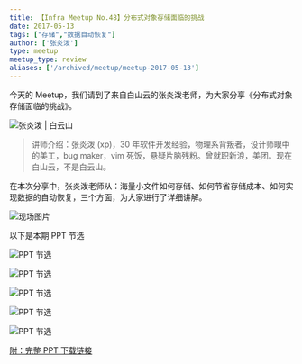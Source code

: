 ```yaml
---
title: 【Infra Meetup No.48】分布式对象存储面临的挑战
date: 2017-05-13
tags: ["存储","数据自动恢复"]
author: ['张炎泼']
type: meetup
meetup_type: review
aliases: ['/archived/meetup/meetup-2017-05-13']
---
```



今天的 Meetup，我们请到了来自白山云的张炎泼老师，为大家分享《分布式对象存储面临的挑战》。


![张炎泼 | 白云山](media/meetup-48-20170513/1.jpeg)


>讲师介绍：张炎泼 (xp)，30 年软件开发经验，物理系背叛者，设计师眼中的美工，bug maker，vim 死饭，悬疑片脑残粉。曾就职新浪，美团。现在白山云，不是白云山。

在本次分享中，张炎泼老师从：海量小文件如何存储、如何节省存储成本、如何实现数据的自动恢复，三个方面，为大家进行了详细讲解。

![现场图片](media/meetup-48-20170513/2.jpeg)

以下是本期 PPT 节选

![PPT 节选](media/meetup-48-20170513/3.jpeg)

![PPT 节选](media/meetup-48-20170513/4.jpeg)

![PPT 节选](media/meetup-48-20170513/5.jpeg)

![PPT 节选](media/meetup-48-20170513/6.jpeg)

![PPT 节选](media/meetup-48-20170513/7.jpeg)

[附：完整 PPT 下载链接](https://eyun.baidu.com/s/3bpKSlzh)

